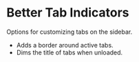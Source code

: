 
# Better Tab Indicators
Options for customizing tabs on the sidebar.
- Adds a border around active tabs.
- Dims the title of tabs when unloaded.
